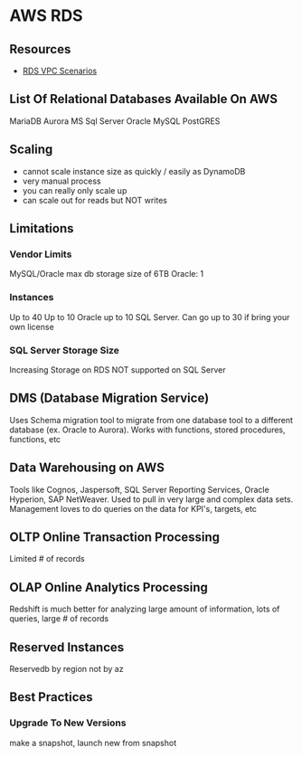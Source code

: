 # AWS RDS

## Resources

- [RDS VPC Scenarios](https://docs.aws.amazon.com/AmazonRDS/latest/UserGuide/USER_VPC.Scenarios.html#USER_VPC.Scenario1)

## List Of Relational Databases Available On AWS

MariaDB
Aurora
MS Sql Server
Oracle
MySQL
PostGRES

## Scaling

- cannot scale instance size as quickly / easily as DynamoDB
- very manual process
- you can really only scale up
- can scale out for reads but NOT writes

## Limitations

### Vendor Limits

MySQL/Oracle max db storage size of 6TB
Oracle: 1

### Instances

Up to 40
Up to 10 Oracle
up to 10 SQL Server. Can go up to 30 if bring your own license

### SQL Server Storage Size

Increasing Storage on RDS NOT supported on SQL Server

## DMS (Database Migration Service)

Uses Schema migration tool to migrate from one database tool to a different
database (ex. Oracle to Aurora). Works with functions, stored procedures,
functions, etc

## Data Warehousing on AWS

Tools like Cognos, Jaspersoft, SQL Server Reporting Services, Oracle Hyperion,
SAP NetWeaver. Used to pull in very large and complex data sets. Management
loves to do queries on the data for KPI's, targets, etc

## OLTP Online Transaction Processing

Limited # of records

## OLAP Online Analytics Processing

Redshift is much better for analyzing large amount of information, lots of
queries, large # of records

## Reserved Instances

Reservedb by region not by az

## Best Practices

### Upgrade To New Versions

make a snapshot, launch new from snapshot
